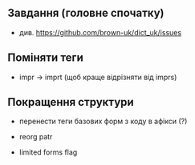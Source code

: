 ## Завдання (головне спочатку)

* див. https://github.com/brown-uk/dict_uk/issues

## Поміняти теги

* impr -> imprt (щоб краще відрізняти від imprs)


## Покращення структури

* перенести теги базових форм з коду в афікси (?)


* reorg patr
* limited forms flag

